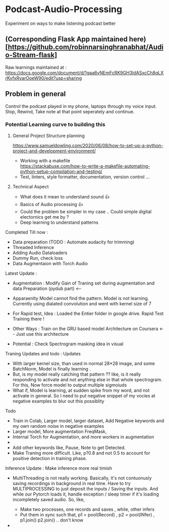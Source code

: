 # Podcast-Audio-Processing
Experiment on ways to make listening podcast better
## (Corresponding Flask App maintained here)[https://github.com/robinnarsinghranabhat/Audio-Stream-flask] 
Raw learnings maintained at : 
https://docs.google.com/document/d/1gaa6yNEmFcRK9GH3IdASxcCh8qLXrKyfxRyarOoeW90/edit?usp=sharing

## Problem in general 

Control the podcast played in my phone, laptops through my voice input. Stop, Rewind, Take note at that point seperately and continue.



### Potential Learning curve to building this 



1)  General Project Structure planning 

    https://www.samueldowling.com/2020/06/08/how-to-set-up-a-python-project-and-development-environment/

    - Working with a makefile    
    https://stackabuse.com/how-to-write-a-makefile-automating-python-setup-compilation-and-testing/
    - Test, linters, style formatter, documentation, version    control ...

2) Technical Aspect

    - What does it mean to understand sound :+1:
    - Basics of Audio processing  :+1: 
    - Could the problem be simpler in my case .. Could simple digital electornics get me by ?
    - Deep learning to understand patterns 


Completed Till now : 
- Data preparation (TODO : Automate audacity for trimming)
- Threaded Inference
- Adding Audio Dataloaders
- Dummy Run, check loss
- Data Augmentaion with Torch Audio


Latest Update : 

- Augmentation : Modify Gain of Traning set during augmentation and data Preparation (pydub part) <--
- Apparaenlty Model cannot find the pattern. Model is not learning. Currently using dialated convolution and went with kernel size of 7
- For Rapid test, Idea : Loaded the Entier folder in google drive. Rapid Test Training there ! 
- Other Ways : Train on the GRU based model Architecture on Coursera <-- Just use this architecture

- Potential : Check Spectrogram masking idea in visual



Traning Updates and todo : 
Updates
- With larger kernel size, than used in normal 28*28 image, and some BatchNorm, Model is finally learning .
- But, is my model really catching that pattern ??  like, is it really responding to activate and not anything else in that whole spectrogram.  
  For this, Now force model to output multiple sigmoiuds
- What if, Model is learning, at sudden spike from my word, and not activate in general. So I need to put negative snippet of my vocies at negative examples to blur out this possiblity

Todo
- Train in Colab, Larger model, larger dataset, Add Negative keywords and my own random noise in negative examples
- Larger model, More augmentation FreqMask, 
- Internal Torch for Augmentation, and more workers in augmentation 
- 
- Add other keywords like, Pause, Note to get Detected. 
- Make Traning more difficult. Like, p?0.8 and not 0.5 to account for positive detection in training phase.


Inference Update : Make inference more real timish

- MultiThreading is not really working. Basically, it's not contuonusly saving recordings in background in real time. Have to try MULTIPROCESSING to just deposit the inputs / Saving the inputs. And while our Pytorch loads it, handle exception / sleep timer if it's loading incompletely saved audio. So, like, 

    - Make two processes, one records and saves , while, other infers
    - Put them in sync such that, p1 = pool(Record) , p2 = pool(INfer) , p1.join() p2.join() .. don't know

- 



